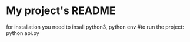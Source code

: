 # My project's README
for installation you need to insall python3, python env
#to run the project:
python api.py
